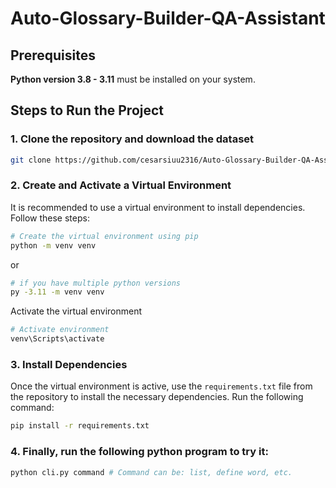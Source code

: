 # **Auto-Glossary-Builder-QA-Assistant**

## **Prerequisites**
**Python version 3.8 - 3.11** must be installed on your system.

## **Steps to Run the Project**

### 1. Clone the repository and download the dataset

```bash
git clone https://github.com/cesarsiuu2316/Auto-Glossary-Builder-QA-Assistant.git
```

### 2. Create and Activate a Virtual Environment
It is recommended to use a virtual environment to install dependencies. Follow these steps:

```bash
# Create the virtual environment using pip
python -m venv venv
```
or

```bash
# if you have multiple python versions
py -3.11 -m venv venv
```

Activate the virtual environment
```bash
# Activate environment
venv\Scripts\activate
```

### 3. **Install Dependencies**
Once the virtual environment is active, use the `requirements.txt` file from the repository to install the necessary dependencies. Run the following command:

```bash
pip install -r requirements.txt
```

### 4. Finally, run the following python program to try it:

```bash
python cli.py command # Command can be: list, define word, etc.
```